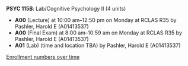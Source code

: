 **PSYC 115B**: Lab/Cognitive Psychology II (4 units)

- **A00** (Lecture) at 10:00 am–12:50 pm on Monday at RCLAS R35 by Pashler, Harold E (A01413537)
- **A00** (Final Exam) at 8:00 am–10:59 am on Monday at RCLAS R35 by Pashler, Harold E (A01413537)
- **A01** (Lab) (time and location TBA) by Pashler, Harold E (A01413537)

[Enrollment numbers over time](./PSYC115B.tsv)
